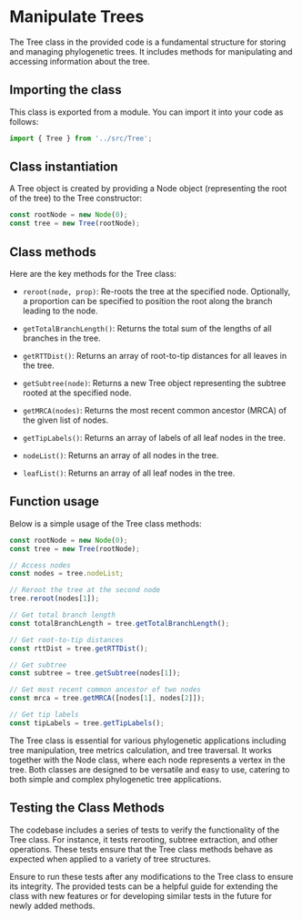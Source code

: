 # Manipulate Trees

The Tree class in the provided code is a fundamental structure for storing and managing phylogenetic trees. It includes methods for manipulating and accessing information about the tree.

## Importing the class

This class is exported from a module. You can import it into your code as follows:

```javascript
import { Tree } from '../src/Tree';
```

## Class instantiation

A Tree object is created by providing a Node object (representing the root of the tree) to the Tree constructor:

```javascript
const rootNode = new Node(0);
const tree = new Tree(rootNode);
```

## Class methods

Here are the key methods for the Tree class:

- `reroot(node, prop)`: Re-roots the tree at the specified node. Optionally, a proportion can be specified to position the root along the branch leading to the node.

- `getTotalBranchLength()`: Returns the total sum of the lengths of all branches in the tree.

- `getRTTDist()`: Returns an array of root-to-tip distances for all leaves in the tree.

- `getSubtree(node)`: Returns a new Tree object representing the subtree rooted at the specified node.

- `getMRCA(nodes)`: Returns the most recent common ancestor (MRCA) of the given list of nodes.

- `getTipLabels()`: Returns an array of labels of all leaf nodes in the tree.

- `nodeList()`: Returns an array of all nodes in the tree.

- `leafList()`: Returns an array of all leaf nodes in the tree.

## Function usage

Below is a simple usage of the Tree class methods:

```javascript
const rootNode = new Node(0);
const tree = new Tree(rootNode);

// Access nodes
const nodes = tree.nodeList;

// Reroot the tree at the second node
tree.reroot(nodes[1]);

// Get total branch length
const totalBranchLength = tree.getTotalBranchLength();

// Get root-to-tip distances
const rttDist = tree.getRTTDist();

// Get subtree
const subtree = tree.getSubtree(nodes[1]);

// Get most recent common ancestor of two nodes
const mrca = tree.getMRCA([nodes[1], nodes[2]]);

// Get tip labels
const tipLabels = tree.getTipLabels();
```

The Tree class is essential for various phylogenetic applications including tree manipulation, tree metrics calculation, and tree traversal. It works together with the Node class, where each node represents a vertex in the tree. Both classes are designed to be versatile and easy to use, catering to both simple and complex phylogenetic tree applications.

## Testing the Class Methods

The codebase includes a series of tests to verify the functionality of the Tree class. For instance, it tests rerooting, subtree extraction, and other operations. These tests ensure that the Tree class methods behave as expected when applied to a variety of tree structures.

Ensure to run these tests after any modifications to the Tree class to ensure its integrity. The provided tests can be a helpful guide for extending the class with new features or for developing similar tests in the future for newly added methods.
